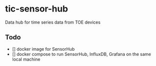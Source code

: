 # tic-sensor-hub
Data hub for time series data from TOE devices

## Todo

- [] docker image for SensorHub
- [] docker compose to run SensorHub, InfluxDB, Grafana on the same local machine